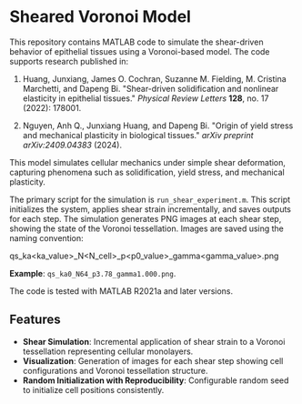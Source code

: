 # Sheared Voronoi Model

This repository contains MATLAB code to simulate the shear-driven behavior of epithelial tissues using a Voronoi-based model. The code supports research published in:

1. Huang, Junxiang, James O. Cochran, Suzanne M. Fielding, M. Cristina Marchetti, and Dapeng Bi. "Shear-driven solidification and nonlinear elasticity in epithelial tissues." *Physical Review Letters* **128**, no. 17 (2022): 178001.

2. Nguyen, Anh Q., Junxiang Huang, and Dapeng Bi. "Origin of yield stress and mechanical plasticity in biological tissues." *arXiv preprint arXiv:2409.04383* (2024).

This model simulates cellular mechanics under simple shear deformation, capturing phenomena such as solidification, yield stress, and mechanical plasticity.

The primary script for the simulation is `run_shear_experiment.m`. This script initializes the system, applies shear strain incrementally, and saves outputs for each step. The simulation generates PNG images at each shear step, showing the state of the Voronoi tessellation. Images are saved using the naming convention:

qs_ka<ka_value>_N<N_cell>_p<p0_value>_gamma<gamma_value>.png

**Example**: `qs_ka0_N64_p3.78_gamma1.000.png`.

The code is tested with MATLAB R2021a and later versions.

## Features
- **Shear Simulation**: Incremental application of shear strain to a Voronoi tessellation representing cellular monolayers.
- **Visualization**: Generation of images for each shear step showing cell configurations and Voronoi tessellation structure.
- **Random Initialization with Reproducibility**: Configurable random seed to initialize cell positions consistently.
